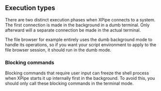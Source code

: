 ## Execution types

There are two distinct execution phases when XPipe connects to a system.
The first connection is made in the background in a dumb terminal.
Only afterward will a separate connection be made in the actual terminal.

The file browser for example entirely uses the dumb background mode to handle its operations, so if you want your script environment to apply to the file browser session, it should run in the dumb mode.

### Blocking commands

Blocking commands that require user input can freeze the shell process when XPipe starts it up internally first in the background.
To avoid this, you should only call these blocking commands in the terminal mode.
